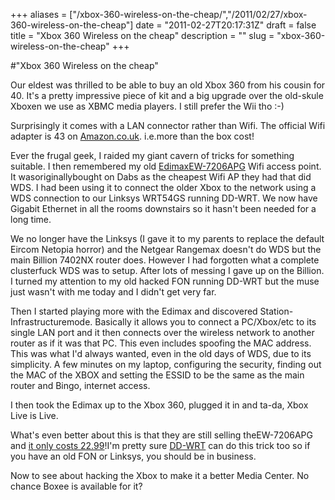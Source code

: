 +++
aliases = ["/xbox-360-wireless-on-the-cheap/","/2011/02/27/xbox-360-wireless-on-the-cheap"]
date = "2011-02-27T20:17:31Z"
draft = false
title = "Xbox 360 Wireless on the cheap"
description = ""
slug = "xbox-360-wireless-on-the-cheap"
+++

#"Xbox 360 Wireless on the cheap"


 Our eldest was thrilled to be able to buy an old Xbox 360 from his cousin for 40. It&#39;s a pretty impressive piece of kit and a big upgrade over the old-skule Xboxen we use as XBMC media players. I still prefer the Wii tho :-) <p /><div>Surprisingly it comes with a LAN connector rather than Wifi. The official Wifi adapter is 43 on <a href="http://Amazon.co.uk">Amazon.co.uk</a>. i.e.more than the box cost!</div><p /><div>Ever the frugal geek, I raided my giant cavern of tricks for something suitable. I then remembered my old <a href="http://www.edimax.com/en/produce_detail.php?pd_id=18&amp;pl1_id=1&amp;pl2_id=5">EdimaxEW-7206APG</a> Wifi access point. It wasoriginallybought on Dabs as the cheapest Wifi AP they had that did WDS. I had been using it to connect the older Xbox to the network using a WDS connection to our Linksys WRT54GS running DD-WRT. We now have Gigabit Ethernet in all the rooms downstairs so it hasn&#39;t been needed for a long time.</div> <p /><div>We no longer have the Linksys (I gave it to my parents to replace the default Eircom Netopia horror) and the Netgear Rangemax doesn&#39;t do WDS but the main Billion 7402NX router does. However I had forgotten what a complete clusterfuck WDS was to setup. After lots of messing I gave up on the Billion. I turned my attention to my old hacked FON running DD-WRT but the muse just wasn&#39;t with me today and I didn&#39;t get very far.</div> <p /><div>Then I started playing more with the Edimax and discovered Station-Infrastructuremode. Basically it allows you to connect a PC/Xbox/etc to its single LAN port and it then connects over the wireless network to another router as if it was that PC. This even includes spoofing the MAC address. This was what I&#39;d always wanted, even in the old days of WDS, due to its simplicity. A few minutes on my laptop, configuring the security, finding out the MAC of the XBOX and setting the ESSID to be the same as the main router and Bingo, internet access.</div> <p /><div>I then took the Edimax up to the Xbox 360, plugged it in and ta-da, Xbox Live is Live.</div><p /><div>What&#39;s even better about this is that they are still selling theEW-7206APG and <a href="http://www.amazon.co.uk/Edimax-EW-7206APG-Wireless-Access-802-11b/dp/B000CEGUOO/ref=sr_1_1?ie=UTF8&amp;qid=1298836645&amp;sr=8-1">it only costs 22.99</a>!I&#39;m pretty sure <a href="http://www.dd-wrt.com/site/index">DD-WRT</a> can do this trick too so if you have an old FON or Linksys, you should be in business.</div> <p /><div>Now to see about hacking the Xbox to make it a better Media Center. No chance Boxee is available for it?</div>
 